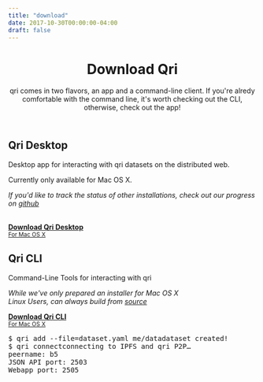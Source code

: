 ```yaml
---
title: "download"
date: 2017-10-30T00:00:00-04:00
draft: false
---
```


<header id="hero">
  <div class="wrap">
    <div class="text_block">
      <h1>Download Qri</h1>
      <p>qri comes in two flavors, an app and a command-line client. If you're alredy comfortable with the command line, it's worth checking out the CLI, otherwise, check out the app!</p>
    </div>
  </div>
</header>

<section id="download_app" class="rotate">
  <div class="wrap unrotate">
    <div class="text_block">
      <h2>Qri Desktop</h2>
      <p>Desktop app for interacting with qri datasets on the distributed web.</p>
      <p>Currently only available for Mac OS X.</p>
      <p><i>If you'd like to track the status of other installations, check out our progress on <a href="https://github.com/qri-io/frontend">github</a></i></p>
      <br />
      <a href="https://github.com/qri-io/frontend/releases/download/v0.3.0/qri-0.3.0.dmg" download="qri.dmg" class="download button">
        <b class="title">Download Qri Desktop</b><br />
        <small>For Mac OS X</small>
      </a>
    </div>
    <div id="app_screenshot"></div>
  </div>
</section>

<section id="download_cli">
  <div class="wrap">
    <div class="text_block">
      <h2>Qri CLI</h2>
      <p>Command-Line Tools for interacting with qri</p>
      <p><i>While we've only prepared an installer for Mac OS X <br />Linux Users, can always build from <a href="https://github.com/qri-io/qri">source</a></i></p>
      <a href="https://github.com/qri-io/qri/releases/download/v0.5.2/qri_os_x_cli_darwin_amd64.pkg" download="qri_cli.pkg" class="download button">
        <b class="title">Download Qri CLI</b><br />
        <small>For Mac OS X</small>
      </a>
    </div>
    <div id="terminal_window">
      <div id="window_chrome">
        <div class="red circle"></div>
        <div class="yellow circle"></div>
        <div class="green circle"></div>
      </div>
      <pre><span class="white">$ qri add --file=dataset.yaml me/data</span><span class="green">dataset created!</span><br /><span class="white">$ qri connect</span><span class="gray">connecting to IPFS and qri P2P… <br />peername: b5 <br />JSON API port: 2503 <br />Webapp port: 2505</span>
      </pre>
    </div>
  </div>
</section>